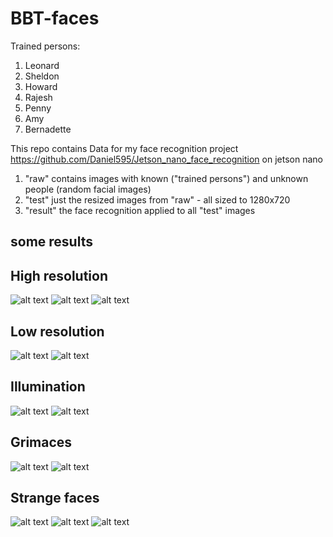 # BBT-faces


Trained persons:
1. Leonard
2. Sheldon
3. Howard
4. Rajesh
5. Penny
6. Amy
7. Bernadette

This repo contains Data for my face recognition project https://github.com/Daniel595/Jetson_nano_face_recognition on jetson nano 
1. "raw" contains images with known ("trained persons") and unknown people (random facial images)
2. "test" just the resized images from "raw" - all sized to 1280x720 
3. "result" the face recognition applied to all "test" images

## some results

## High resolution
![alt text](https://github.com/Daniel595/testdata/blob/master/result/113.png)
![alt text](https://github.com/Daniel595/testdata/blob/master/result/88.png)
![alt text](https://github.com/Daniel595/testdata/blob/master/result/104.png)

## Low resolution
![alt text](https://github.com/Daniel595/testdata/blob/master/result/58.png)
![alt text](https://github.com/Daniel595/testdata/blob/master/result/23.png)

## Illumination
![alt text](https://github.com/Daniel595/testdata/blob/master/result/85.png)
![alt text](https://github.com/Daniel595/testdata/blob/master/result/55.png)

## Grimaces
![alt text](https://github.com/Daniel595/testdata/blob/master/result/60.png)
![alt text](https://github.com/Daniel595/testdata/blob/master/result/98.png)

## Strange faces
![alt text](https://github.com/Daniel595/testdata/blob/master/result/49.png)
![alt text](https://github.com/Daniel595/testdata/blob/master/result/84.png)
![alt text](https://github.com/Daniel595/testdata/blob/master/result/94.png)
